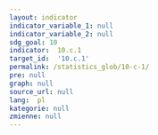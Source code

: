 ```yaml
---
layout: indicator
indicator_variable_1: null
indicator_variable_2: null
sdg_goal: 10
indicator:  10.c.1
target_id:  '10.c.1'
permalink: /statistics_glob/10-c-1/
pre: null
graph: null
source_url: null
lang:  pl
kategorie: null
zmienne: null
---
```

